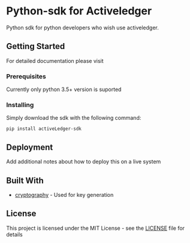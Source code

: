 # Python-sdk for Activeledger

Python sdk for python developers who wish use activeledger.

## Getting Started

For detailed documentation please visit

### Prerequisites

Currently only python 3.5+ version is suported


### Installing

Simply download the sdk with the following command:

```
pip install activeLedger-sdk
```

## Deployment

Add additional notes about how to deploy this on a live system

## Built With

* [cryptography](https://github.com/pyca/cryptography) - Used for key generation

## License

This project is licensed under the MIT License - see the [LICENSE](LICENSE) file for details

